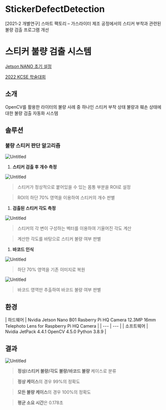 # StickerDefectDetection
[2021-2 개별연구] 스마트 팩토리 – 가스라이터 제조 공정에서의 스티커 부착과 관련된 불량 검출 프로그램 개선

# 스티커 불량 검출 시스템

[Jetson NANO 초기 설정](https://www.notion.so/Jetson-NANO-7d6e530a6862463a9a016eac200404ac)

[2022 KCSE 학술대회](https://www.notion.so/2022-KCSE-2bd5d83f7f7f4eec8673206ab0b42b26)

## 소개

OpenCV를 활용한 라이터의 불량 사례 중 하나인 스티커 부착 상태 불량과 훼손 상태에 대한 불량 검출 자동화 시스템

## 솔루션

### **불량 스티커 판단 알고리즘**

![Untitled](%E1%84%89%E1%85%B3%E1%84%90%E1%85%B5%E1%84%8F%E1%85%A5%20%E1%84%87%E1%85%AE%E1%86%AF%202a126/Untitled.png)

1. **스티커 검출 후 개수 측정**

![Untitled](%E1%84%89%E1%85%B3%E1%84%90%E1%85%B5%E1%84%8F%E1%85%A5%20%E1%84%87%E1%85%AE%E1%86%AF%202a126/Untitled%201.png)

> 스티커가 정상적으로 붙어있을 수 있는 몸통 부분을 ROI로 설정
> 

> ROI의 하단 70% 영역을 이용하여 스티커의 개수 판별
> 

1. **검출된 스티커 각도 측정**

![Untitled](%E1%84%89%E1%85%B3%E1%84%90%E1%85%B5%E1%84%8F%E1%85%A5%20%E1%84%87%E1%85%AE%E1%86%AF%202a126/Untitled%202.png)

> 스티커의 각 변이 구성하는 벡터를 이용하여 기울어진 각도 계산
> 

> 계산한 각도를 바탕으로 스티커 불량 여부 판별
> 

1. **바코드 인식**

![Untitled](%E1%84%89%E1%85%B3%E1%84%90%E1%85%B5%E1%84%8F%E1%85%A5%20%E1%84%87%E1%85%AE%E1%86%AF%202a126/Untitled%203.png)

> 하단 70% 영역을 기존 이미지로 복원
> 

![Untitled](%E1%84%89%E1%85%B3%E1%84%90%E1%85%B5%E1%84%8F%E1%85%A5%20%E1%84%87%E1%85%AE%E1%86%AF%202a126/Untitled%204.png)

> 바코드 영역만 추출하여 바코드 불량 여부 판별
> 

## 환경

| 하드웨어 | Nvidia Jetson Nano B01
Rasberry Pi HQ Camera 12.3MP
16mm Telephoto Lens for Raspberry Pi HQ Camera |
| --- | --- |
| 소프트웨어 | Nvidia JetPack 4.4.1
OpenCV 4.5.0
Python 3.8.9 |

## 결과

![Untitled](%E1%84%89%E1%85%B3%E1%84%90%E1%85%B5%E1%84%8F%E1%85%A5%20%E1%84%87%E1%85%AE%E1%86%AF%202a126/Untitled%205.png)

> **정상/스티커 불량/각도 불량/바코드 불량** 케이스로 분류
> 

> **정상 케이스**의 경우 99%의 정확도
> 

> **모든 불량 케이스**의 경우 100%의 정확도
> 

> **평균 소요 시간**은 0.178초
>
